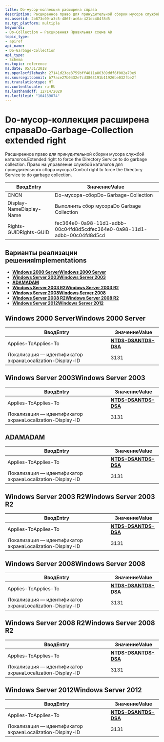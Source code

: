 ```yaml
---
title: Do-мусор-коллекция расширена справа
description: Расширенное право для принудительной сборки мусора службой каталогов. Право на управление службой каталогов для принудительного сбора мусора.
ms.assetid: 2b873c09-a3c5-486f-ac6a-421dc484f8d5
ms.tgt_platform: multiple
keywords:
- Do-Collection — Расширенная Правильная схема AD
topic_type:
- apiref
api_name:
- Do-Garbage-Collection
api_type:
- Schema
ms.topic: reference
ms.date: 05/31/2018
ms.openlocfilehash: 27141d23ce3759bff4811a86389ddf6f002a70e9
ms.sourcegitcommit: b77ace27b0432e7cd3863191b11926be032fbe2f
ms.translationtype: MT
ms.contentlocale: ru-RU
ms.lasthandoff: 12/14/2020
ms.locfileid: "104139074"
---
```

# <a name="do-garbage-collection-extended-right"></a><span data-ttu-id="c8ac0-105">Do-мусор-коллекция расширена справа</span><span class="sxs-lookup"><span data-stu-id="c8ac0-105">Do-Garbage-Collection extended right</span></span>

<span data-ttu-id="c8ac0-106">Расширенное право для принудительной сборки мусора службой каталогов.</span><span class="sxs-lookup"><span data-stu-id="c8ac0-106">Extended right to force the Directory Service to do garbage collection.</span></span> <span data-ttu-id="c8ac0-107">Право на управление службой каталогов для принудительного сбора мусора.</span><span class="sxs-lookup"><span data-stu-id="c8ac0-107">Control right to force the Directory Service to do garbage collection.</span></span>



| <span data-ttu-id="c8ac0-108">Ввод</span><span class="sxs-lookup"><span data-stu-id="c8ac0-108">Entry</span></span> | <span data-ttu-id="c8ac0-109">Значение</span><span class="sxs-lookup"><span data-stu-id="c8ac0-109">Value</span></span> |
|--------------|--------------------------------------|
| <span data-ttu-id="c8ac0-110">CN</span><span class="sxs-lookup"><span data-stu-id="c8ac0-110">CN</span></span>           | <span data-ttu-id="c8ac0-111">Do-мусора-сбор</span><span class="sxs-lookup"><span data-stu-id="c8ac0-111">Do-Garbage-Collection</span></span>                |
| <span data-ttu-id="c8ac0-112">Display-Name</span><span class="sxs-lookup"><span data-stu-id="c8ac0-112">Display-Name</span></span> | <span data-ttu-id="c8ac0-113">Выполнить сбор мусора</span><span class="sxs-lookup"><span data-stu-id="c8ac0-113">Do Garbage Collection</span></span>                |
| <span data-ttu-id="c8ac0-114">Rights-GUID</span><span class="sxs-lookup"><span data-stu-id="c8ac0-114">Rights-GUID</span></span>  | <span data-ttu-id="c8ac0-115">fec364e0-0a98-11d1-adbb-00c04fd8d5cd</span><span class="sxs-lookup"><span data-stu-id="c8ac0-115">fec364e0-0a98-11d1-adbb-00c04fd8d5cd</span></span> |



## <a name="implementations"></a><span data-ttu-id="c8ac0-116">Варианты реализации решения</span><span class="sxs-lookup"><span data-stu-id="c8ac0-116">Implementations</span></span>

-   [<span data-ttu-id="c8ac0-117">**Windows 2000 Server**</span><span class="sxs-lookup"><span data-stu-id="c8ac0-117">**Windows 2000 Server**</span></span>](#windows-2000-server)
-   [<span data-ttu-id="c8ac0-118">**Windows Server 2003**</span><span class="sxs-lookup"><span data-stu-id="c8ac0-118">**Windows Server 2003**</span></span>](#windows-server-2003)
-   [<span data-ttu-id="c8ac0-119">**ADAM**</span><span class="sxs-lookup"><span data-stu-id="c8ac0-119">**ADAM**</span></span>](#adam)
-   [<span data-ttu-id="c8ac0-120">**Windows Server 2003 R2**</span><span class="sxs-lookup"><span data-stu-id="c8ac0-120">**Windows Server 2003 R2**</span></span>](#windows-server-2003-r2)
-   [<span data-ttu-id="c8ac0-121">**Windows Server 2008**</span><span class="sxs-lookup"><span data-stu-id="c8ac0-121">**Windows Server 2008**</span></span>](#windows-server-2008)
-   [<span data-ttu-id="c8ac0-122">**Windows Server 2008 R2**</span><span class="sxs-lookup"><span data-stu-id="c8ac0-122">**Windows Server 2008 R2**</span></span>](#windows-server-2008-r2)
-   [<span data-ttu-id="c8ac0-123">**Windows Server 2012**</span><span class="sxs-lookup"><span data-stu-id="c8ac0-123">**Windows Server 2012**</span></span>](#windows-server-2012)

## <a name="windows-2000-server"></a><span data-ttu-id="c8ac0-124">Windows 2000 Server</span><span class="sxs-lookup"><span data-stu-id="c8ac0-124">Windows 2000 Server</span></span>



| <span data-ttu-id="c8ac0-125">Ввод</span><span class="sxs-lookup"><span data-stu-id="c8ac0-125">Entry</span></span> | <span data-ttu-id="c8ac0-126">Значение</span><span class="sxs-lookup"><span data-stu-id="c8ac0-126">Value</span></span> |
|-------------------------|------------------------------------------|
| <span data-ttu-id="c8ac0-127">Applies-To</span><span class="sxs-lookup"><span data-stu-id="c8ac0-127">Applies-To</span></span>              | [<span data-ttu-id="c8ac0-128">**NTDS-DSA**</span><span class="sxs-lookup"><span data-stu-id="c8ac0-128">**NTDS-DSA**</span></span>](c-ntdsdsa.md)<br/> |
| <span data-ttu-id="c8ac0-129">Локализация — идентификатор экрана</span><span class="sxs-lookup"><span data-stu-id="c8ac0-129">Localization-Display-ID</span></span> | <span data-ttu-id="c8ac0-130">31</span><span class="sxs-lookup"><span data-stu-id="c8ac0-130">31</span></span>                                       |



## <a name="windows-server-2003"></a><span data-ttu-id="c8ac0-131">Windows Server 2003</span><span class="sxs-lookup"><span data-stu-id="c8ac0-131">Windows Server 2003</span></span>



| <span data-ttu-id="c8ac0-132">Ввод</span><span class="sxs-lookup"><span data-stu-id="c8ac0-132">Entry</span></span> | <span data-ttu-id="c8ac0-133">Значение</span><span class="sxs-lookup"><span data-stu-id="c8ac0-133">Value</span></span> |
|-------------------------|------------------------------------------|
| <span data-ttu-id="c8ac0-134">Applies-To</span><span class="sxs-lookup"><span data-stu-id="c8ac0-134">Applies-To</span></span>              | [<span data-ttu-id="c8ac0-135">**NTDS-DSA**</span><span class="sxs-lookup"><span data-stu-id="c8ac0-135">**NTDS-DSA**</span></span>](c-ntdsdsa.md)<br/> |
| <span data-ttu-id="c8ac0-136">Локализация — идентификатор экрана</span><span class="sxs-lookup"><span data-stu-id="c8ac0-136">Localization-Display-ID</span></span> | <span data-ttu-id="c8ac0-137">31</span><span class="sxs-lookup"><span data-stu-id="c8ac0-137">31</span></span>                                       |



## <a name="adam"></a><span data-ttu-id="c8ac0-138">ADAM</span><span class="sxs-lookup"><span data-stu-id="c8ac0-138">ADAM</span></span>



| <span data-ttu-id="c8ac0-139">Ввод</span><span class="sxs-lookup"><span data-stu-id="c8ac0-139">Entry</span></span> | <span data-ttu-id="c8ac0-140">Значение</span><span class="sxs-lookup"><span data-stu-id="c8ac0-140">Value</span></span> |
|-------------------------|------------------------------------------|
| <span data-ttu-id="c8ac0-141">Applies-To</span><span class="sxs-lookup"><span data-stu-id="c8ac0-141">Applies-To</span></span>              | [<span data-ttu-id="c8ac0-142">**NTDS-DSA**</span><span class="sxs-lookup"><span data-stu-id="c8ac0-142">**NTDS-DSA**</span></span>](c-ntdsdsa.md)<br/> |
| <span data-ttu-id="c8ac0-143">Локализация — идентификатор экрана</span><span class="sxs-lookup"><span data-stu-id="c8ac0-143">Localization-Display-ID</span></span> | <span data-ttu-id="c8ac0-144">31</span><span class="sxs-lookup"><span data-stu-id="c8ac0-144">31</span></span>                                       |



## <a name="windows-server-2003-r2"></a><span data-ttu-id="c8ac0-145">Windows Server 2003 R2</span><span class="sxs-lookup"><span data-stu-id="c8ac0-145">Windows Server 2003 R2</span></span>



| <span data-ttu-id="c8ac0-146">Ввод</span><span class="sxs-lookup"><span data-stu-id="c8ac0-146">Entry</span></span> | <span data-ttu-id="c8ac0-147">Значение</span><span class="sxs-lookup"><span data-stu-id="c8ac0-147">Value</span></span> |
|-------------------------|------------------------------------------|
| <span data-ttu-id="c8ac0-148">Applies-To</span><span class="sxs-lookup"><span data-stu-id="c8ac0-148">Applies-To</span></span>              | [<span data-ttu-id="c8ac0-149">**NTDS-DSA**</span><span class="sxs-lookup"><span data-stu-id="c8ac0-149">**NTDS-DSA**</span></span>](c-ntdsdsa.md)<br/> |
| <span data-ttu-id="c8ac0-150">Локализация — идентификатор экрана</span><span class="sxs-lookup"><span data-stu-id="c8ac0-150">Localization-Display-ID</span></span> | <span data-ttu-id="c8ac0-151">31</span><span class="sxs-lookup"><span data-stu-id="c8ac0-151">31</span></span>                                       |



## <a name="windows-server-2008"></a><span data-ttu-id="c8ac0-152">Windows Server 2008</span><span class="sxs-lookup"><span data-stu-id="c8ac0-152">Windows Server 2008</span></span>



| <span data-ttu-id="c8ac0-153">Ввод</span><span class="sxs-lookup"><span data-stu-id="c8ac0-153">Entry</span></span> | <span data-ttu-id="c8ac0-154">Значение</span><span class="sxs-lookup"><span data-stu-id="c8ac0-154">Value</span></span> |
|-------------------------|------------------------------------------|
| <span data-ttu-id="c8ac0-155">Applies-To</span><span class="sxs-lookup"><span data-stu-id="c8ac0-155">Applies-To</span></span>              | [<span data-ttu-id="c8ac0-156">**NTDS-DSA**</span><span class="sxs-lookup"><span data-stu-id="c8ac0-156">**NTDS-DSA**</span></span>](c-ntdsdsa.md)<br/> |
| <span data-ttu-id="c8ac0-157">Локализация — идентификатор экрана</span><span class="sxs-lookup"><span data-stu-id="c8ac0-157">Localization-Display-ID</span></span> | <span data-ttu-id="c8ac0-158">31</span><span class="sxs-lookup"><span data-stu-id="c8ac0-158">31</span></span>                                       |



## <a name="windows-server-2008-r2"></a><span data-ttu-id="c8ac0-159">Windows Server 2008 R2</span><span class="sxs-lookup"><span data-stu-id="c8ac0-159">Windows Server 2008 R2</span></span>



| <span data-ttu-id="c8ac0-160">Ввод</span><span class="sxs-lookup"><span data-stu-id="c8ac0-160">Entry</span></span> | <span data-ttu-id="c8ac0-161">Значение</span><span class="sxs-lookup"><span data-stu-id="c8ac0-161">Value</span></span> |
|-------------------------|------------------------------------------|
| <span data-ttu-id="c8ac0-162">Applies-To</span><span class="sxs-lookup"><span data-stu-id="c8ac0-162">Applies-To</span></span>              | [<span data-ttu-id="c8ac0-163">**NTDS-DSA**</span><span class="sxs-lookup"><span data-stu-id="c8ac0-163">**NTDS-DSA**</span></span>](c-ntdsdsa.md)<br/> |
| <span data-ttu-id="c8ac0-164">Локализация — идентификатор экрана</span><span class="sxs-lookup"><span data-stu-id="c8ac0-164">Localization-Display-ID</span></span> | <span data-ttu-id="c8ac0-165">31</span><span class="sxs-lookup"><span data-stu-id="c8ac0-165">31</span></span>                                       |



## <a name="windows-server-2012"></a><span data-ttu-id="c8ac0-166">Windows Server 2012</span><span class="sxs-lookup"><span data-stu-id="c8ac0-166">Windows Server 2012</span></span>



| <span data-ttu-id="c8ac0-167">Ввод</span><span class="sxs-lookup"><span data-stu-id="c8ac0-167">Entry</span></span> | <span data-ttu-id="c8ac0-168">Значение</span><span class="sxs-lookup"><span data-stu-id="c8ac0-168">Value</span></span> |
|-------------------------|------------------------------------------|
| <span data-ttu-id="c8ac0-169">Applies-To</span><span class="sxs-lookup"><span data-stu-id="c8ac0-169">Applies-To</span></span>              | [<span data-ttu-id="c8ac0-170">**NTDS-DSA**</span><span class="sxs-lookup"><span data-stu-id="c8ac0-170">**NTDS-DSA**</span></span>](c-ntdsdsa.md)<br/> |
| <span data-ttu-id="c8ac0-171">Локализация — идентификатор экрана</span><span class="sxs-lookup"><span data-stu-id="c8ac0-171">Localization-Display-ID</span></span> | <span data-ttu-id="c8ac0-172">31</span><span class="sxs-lookup"><span data-stu-id="c8ac0-172">31</span></span>                                       |



 

 





